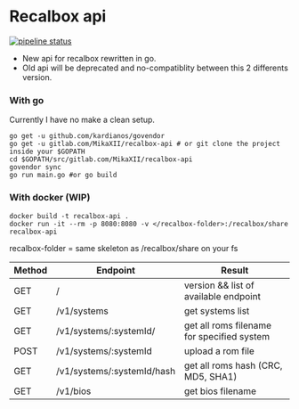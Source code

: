 # Recalbox api

[![pipeline status](https://gitlab.com/MikaXII/recalbox-api/badges/master/pipeline.svg)](https://gitlab.com/MikaXII/recalbox-api/commits/master)

* New api for recalbox rewritten in go.
* Old api will be deprecated and no-compatiblity between this 2 differents version.

### With go

Currently I have no make a clean setup.
```
go get -u github.com/kardianos/govendor
go get -u gitlab.com/MikaXII/recalbox-api # or git clone the project inside your $GOPATH
cd $GOPATH/src/gitlab.com/MikaXII/recalbox-api
govendor sync 
go run main.go #or go build
```

### With docker (WIP)
```
docker build -t recalbox-api .
docker run -it --rm -p 8080:8080 -v </recalbox-folder>:/recalbox/share recalbox-api
```

recalbox-folder = same skeleton as /recalbox/share on your fs

| Method | Endpoint                   | Result                                     |
|--------|----------------------------|--------------------------------------------|
| GET    |  /                         |  version && list of available endpoint     |
| GET    | /v1/systems                |  get systems list                          |
| GET    | /v1/systems/:systemId/     | get all roms filename for specified system |
| POST   | /v1/systems/:systemId      | upload a rom file                          |
| GET    | /v1/systems/:systemId/hash | get all roms hash (CRC, MD5, SHA1)         |
| GET    | /v1/bios                   | get bios filename                          |
